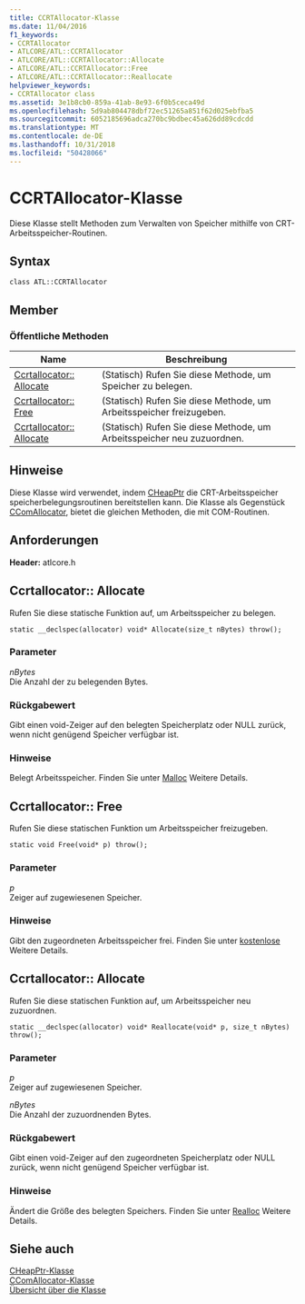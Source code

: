 ```yaml
---
title: CCRTAllocator-Klasse
ms.date: 11/04/2016
f1_keywords:
- CCRTAllocator
- ATLCORE/ATL::CCRTAllocator
- ATLCORE/ATL::CCRTAllocator::Allocate
- ATLCORE/ATL::CCRTAllocator::Free
- ATLCORE/ATL::CCRTAllocator::Reallocate
helpviewer_keywords:
- CCRTAllocator class
ms.assetid: 3e1b8cb0-859a-41ab-8e93-6f0b5ceca49d
ms.openlocfilehash: 5d9ab804478dbf72ec51265a851f62d025ebfba5
ms.sourcegitcommit: 6052185696adca270bc9bdbec45a626dd89cdcdd
ms.translationtype: MT
ms.contentlocale: de-DE
ms.lasthandoff: 10/31/2018
ms.locfileid: "50428066"
---
```

# <a name="ccrtallocator-class"></a>CCRTAllocator-Klasse

Diese Klasse stellt Methoden zum Verwalten von Speicher mithilfe von CRT-Arbeitsspeicher-Routinen.

## <a name="syntax"></a>Syntax

```
class ATL::CCRTAllocator
```

## <a name="members"></a>Member

### <a name="public-methods"></a>Öffentliche Methoden

|Name|Beschreibung|
|----------|-----------------|
|[Ccrtallocator:: Allocate](#allocate)|(Statisch) Rufen Sie diese Methode, um Speicher zu belegen.|
|[Ccrtallocator:: Free](#free)|(Statisch) Rufen Sie diese Methode, um Arbeitsspeicher freizugeben.|
|[Ccrtallocator:: Allocate](#reallocate)|(Statisch) Rufen Sie diese Methode, um Arbeitsspeicher neu zuzuordnen.|

## <a name="remarks"></a>Hinweise

Diese Klasse wird verwendet, indem [CHeapPtr](../../atl/reference/cheapptr-class.md) die CRT-Arbeitsspeicher speicherbelegungsroutinen bereitstellen kann. Die Klasse als Gegenstück [CComAllocator](../../atl/reference/ccomallocator-class.md), bietet die gleichen Methoden, die mit COM-Routinen.

## <a name="requirements"></a>Anforderungen

**Header:** atlcore.h

##  <a name="allocate"></a>  Ccrtallocator:: Allocate

Rufen Sie diese statische Funktion auf, um Arbeitsspeicher zu belegen.

```
static __declspec(allocator) void* Allocate(size_t nBytes) throw();
```

### <a name="parameters"></a>Parameter

*nBytes*<br/>
Die Anzahl der zu belegenden Bytes.

### <a name="return-value"></a>Rückgabewert

Gibt einen void-Zeiger auf den belegten Speicherplatz oder NULL zurück, wenn nicht genügend Speicher verfügbar ist.

### <a name="remarks"></a>Hinweise

Belegt Arbeitsspeicher. Finden Sie unter [Malloc](../../c-runtime-library/reference/malloc.md) Weitere Details.

##  <a name="free"></a>  Ccrtallocator:: Free

Rufen Sie diese statischen Funktion um Arbeitsspeicher freizugeben.

```
static void Free(void* p) throw();
```

### <a name="parameters"></a>Parameter

*p*<br/>
Zeiger auf zugewiesenen Speicher.

### <a name="remarks"></a>Hinweise

Gibt den zugeordneten Arbeitsspeicher frei. Finden Sie unter [kostenlose](../../c-runtime-library/reference/free.md) Weitere Details.

##  <a name="reallocate"></a>  Ccrtallocator:: Allocate

Rufen Sie diese statischen Funktion auf, um Arbeitsspeicher neu zuzuordnen.

```
static __declspec(allocator) void* Reallocate(void* p, size_t nBytes) throw();
```

### <a name="parameters"></a>Parameter

*p*<br/>
Zeiger auf zugewiesenen Speicher.

*nBytes*<br/>
Die Anzahl der zuzuordnenden Bytes.

### <a name="return-value"></a>Rückgabewert

Gibt einen void-Zeiger auf den zugeordneten Speicherplatz oder NULL zurück, wenn nicht genügend Speicher verfügbar ist.

### <a name="remarks"></a>Hinweise

Ändert die Größe des belegten Speichers. Finden Sie unter [Realloc](../../c-runtime-library/reference/realloc.md) Weitere Details.

## <a name="see-also"></a>Siehe auch

[CHeapPtr-Klasse](../../atl/reference/cheapptr-class.md)<br/>
[CComAllocator-Klasse](../../atl/reference/ccomallocator-class.md)<br/>
[Übersicht über die Klasse](../../atl/atl-class-overview.md)
